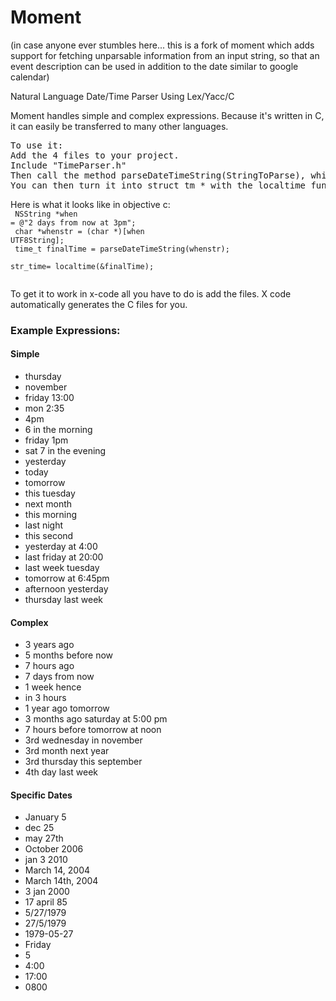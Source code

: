 Moment
======

(in case anyone ever stumbles here... this is a fork of moment which
adds support for fetching unparsable information from an input string,
so that an event description can be used in addition to the date similar
to google calendar)

Natural Language Date/Time Parser Using Lex/Yacc/C  

Moment handles simple and complex expressions.  Because it's written in C, it can easily be transferred to many other languages. 
<pre>
To use it:
Add the 4 files to your project.
Include "TimeParser.h"
Then call the method parseDateTimeString(StringToParse), which returns a time_t type.  
You can then turn it into struct tm * with the localtime function. 
</pre>

Here is what it looks like in objective c:<br/>
<code>
NSString *when = @"2 days from now at 3pm";<br/>
char *whenstr = (char *)[when UTF8String];<br/>
time_t finalTime = parseDateTimeString(whenstr);<br/>
str_time= localtime(&finalTime);<br/>
</code>

To get it to work in x-code all you have to do is add the files. X code automatically generates the C files for you.

<h3>Example Expressions:</h3>

<h4>Simple</h4>
<ul>


<li>thursday</li>
<li>november</li>
<li>friday 13:00</li>
<li>mon 2:35</li>
<li>4pm</li>
<li>6 in the morning</li>
<li>friday 1pm</li>
<li>sat 7 in the evening</li>
<li>yesterday</li>
<li>today</li>
<li>tomorrow</li>
<li>this tuesday</li>
<li>next month</li>
<li>this morning</li>
<li>last night</li>
<li>this second</li>
<li>yesterday at 4:00</li>
<li>last friday at 20:00</li>
<li>last week tuesday</li>
<li>tomorrow at 6:45pm</li>
<li>afternoon yesterday</li>
<li>thursday last week</li>

</ul>
<h4>Complex</h4>
<ul>
<li>3 years ago</li>
<li>5 months before now</li>
<li>7 hours ago</li>
<li>7 days from now</li>
<li>1 week hence</li>
<li>in 3 hours</li>
<li>1 year ago tomorrow</li>
<li>3 months ago saturday at 5:00 pm</li>
<li>7 hours before tomorrow at noon</li>
<li>3rd wednesday in november</li>
<li>3rd month next year</li>
<li>3rd thursday this september</li>
<li>4th day last week</li>
</ul>

<h4>Specific Dates</h4>
<ul>
<li>January 5</li>
<li>dec 25</li>
<li>may 27th</li>
<li>October 2006</li>
<li>jan 3 2010</li>
<li>March 14, 2004</li>
<li>March 14th, 2004</li>
<li>3 jan 2000</li>
<li>17 april 85</li>
<li>5/27/1979</li>
<li>27/5/1979</li>
<li>1979-05-27</li>
<li>Friday</li>
<li>5</li>
<li>4:00</li>
<li>17:00</li>
<li>0800</li>
</ul>
